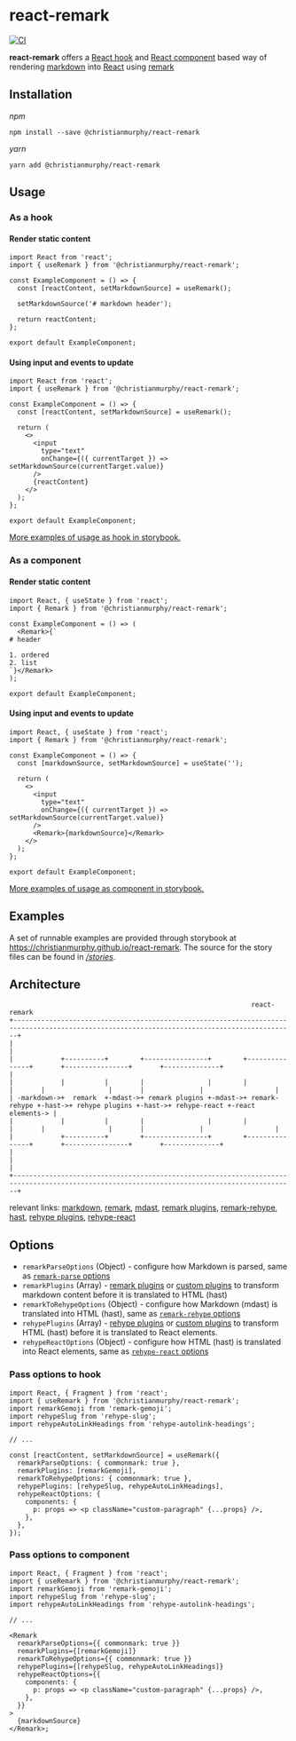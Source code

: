 # react-remark

[![CI](https://github.com/ChristianMurphy/react-remark/workflows/CI/badge.svg?branch=main)](https://github.com/ChristianMurphy/react-remark/actions?query=workflow%3ACI)

**react-remark** offers a [React hook](https://reactjs.org/docs/hooks-intro.html) and [React component](https://reactjs.org/docs/glossary.html#components) based way of rendering [markdown](https://commonmark.org/) into [React](https://reactjs.org) using [remark](https://github.com/remarkjs/remark)

## Installation

_npm_

```
npm install --save @christianmurphy/react-remark
```

_yarn_

```
yarn add @christianmurphy/react-remark
```

## Usage

### As a hook

#### Render static content

```tsx
import React from 'react';
import { useRemark } from '@christianmurphy/react-remark';

const ExampleComponent = () => {
  const [reactContent, setMarkdownSource] = useRemark();

  setMarkdownSource('# markdown header');

  return reactContent;
};

export default ExampleComponent;
```

#### Using input and events to update

```tsx
import React from 'react';
import { useRemark } from '@christianmurphy/react-remark';

const ExampleComponent = () => {
  const [reactContent, setMarkdownSource] = useRemark();

  return (
    <>
      <input
        type="text"
        onChange={({ currentTarget }) => setMarkdownSource(currentTarget.value)}
      />
      {reactContent}
    </>
  );
};

export default ExampleComponent;
```

[More examples of usage as hook in storybook.](https://christianmurphy.github.io/react-remark/?path=/story/remark-hook--default)

### As a component

#### Render static content

```tsx
import React, { useState } from 'react';
import { Remark } from '@christianmurphy/react-remark';

const ExampleComponent = () => (
  <Remark>{`
# header

1. ordered
2. list
`}</Remark>
);

export default ExampleComponent;
```

#### Using input and events to update

```tsx
import React, { useState } from 'react';
import { Remark } from '@christianmurphy/react-remark';

const ExampleComponent = () => {
  const [markdownSource, setMarkdownSource] = useState('');

  return (
    <>
      <input
        type="text"
        onChange={({ currentTarget }) => setMarkdownSource(currentTarget.value)}
      />
      <Remark>{markdownSource}</Remark>
    </>
  );
};

export default ExampleComponent;
```

[More examples of usage as component in storybook.](https://christianmurphy.github.io/react-remark/?path=/story/remark-component--default)

## Examples

A set of runnable examples are provided through storybook at <https://christianmurphy.github.io/react-remark>.
The source for the story files can be found in [_/stories_](./stories).

## Architecture

```
                                                             react-remark
+---------------------------------------------------------------------------------------------------------------------------------------------+
|                                                                                                                                             |
|            +----------+        +----------------+        +---------------+       +----------------+       +--------------+                  |
|            |          |        |                |        |               |       |                |       |              |                  |
| -markdown->+  remark  +-mdast->+ remark plugins +-mdast->+ remark-rehype +-hast->+ rehype plugins +-hast->+ rehype-react +-react elements-> |
|            |          |        |                |        |               |       |                |       |              |                  |
|            +----------+        +----------------+        +---------------+       +----------------+       +--------------+                  |
|                                                                                                                                             |
+---------------------------------------------------------------------------------------------------------------------------------------------+
```

relevant links: [markdown](https://commonmark.org), [remark](https://github.com/remarkjs/remark), [mdast](https://github.com/syntax-tree/mdast), [remark plugins](https://github.com/remarkjs/remark/blob/main/doc/plugins.md), [remark-rehype](https://github.com/remarkjs/remark-rehype), [hast](https://github.com/syntax-tree/hast), [rehype plugins](https://github.com/rehypejs/rehype/blob/main/doc/plugins.md), [rehype-react](https://github.com/rehypejs/rehype-react)

## Options

- `remarkParseOptions` (Object) - configure how Markdown is parsed, same as [`remark-parse` options](https://github.com/remarkjs/remark/tree/main/packages/remark-parse#options)
- `remarkPlugins` (Array) - [remark plugins](https://github.com/remarkjs/remark/blob/main/doc/plugins.md) or [custom plugins](https://unifiedjs.com/learn/guide/create-a-plugin) to transform markdown content before it is translated to HTML (hast)
- `remarkToRehypeOptions` (Object) - configure how Markdown (mdast) is translated into HTML (hast), same as [`remark-rehype` options](https://github.com/remarkjs/remark-rehype#api)
- `rehypePlugins` (Array) - [rehype plugins](https://github.com/rehypejs/rehype/blob/main/doc/plugins.md) or [custom plugins](https://unifiedjs.com/learn/guide/create-a-plugin) to transform HTML (hast) before it is translated to React elements.
- `rehypeReactOptions` (Object) - configure how HTML (hast) is translated into React elements, same as [`rehype-react` options](https://github.com/rehypejs/rehype-react#options)

### Pass options to hook

```tsx
import React, { Fragment } from 'react';
import { useRemark } from '@christianmurphy/react-remark';
import remarkGemoji from 'remark-gemoji';
import rehypeSlug from 'rehype-slug';
import rehypeAutoLinkHeadings from 'rehype-autolink-headings';

// ...

const [reactContent, setMarkdownSource] = useRemark({
  remarkParseOptions: { commonmark: true },
  remarkPlugins: [remarkGemoji],
  remarkToRehypeOptions: { commonmark: true },
  rehypePlugins: [rehypeSlug, rehypeAutoLinkHeadings],
  rehypeReactOptions: {
    components: {
      p: props => <p className="custom-paragraph" {...props} />,
    },
  },
});
```

### Pass options to component

```tsx
import React, { Fragment } from 'react';
import { useRemark } from '@christianmurphy/react-remark';
import remarkGemoji from 'remark-gemoji';
import rehypeSlug from 'rehype-slug';
import rehypeAutoLinkHeadings from 'rehype-autolink-headings';

// ...

<Remark
  remarkParseOptions={{ commonmark: true }}
  remarkPlugins={[remarkGemoji]}
  remarkToRehypeOptions={{ commonmark: true }}
  rehypePlugins={[rehypeSlug, rehypeAutoLinkHeadings]}
  rehypeReactOptions={{
    components: {
      p: props => <p className="custom-paragraph" {...props} />,
    },
  }}
>
  {markdownSource}
</Remark>;
```
